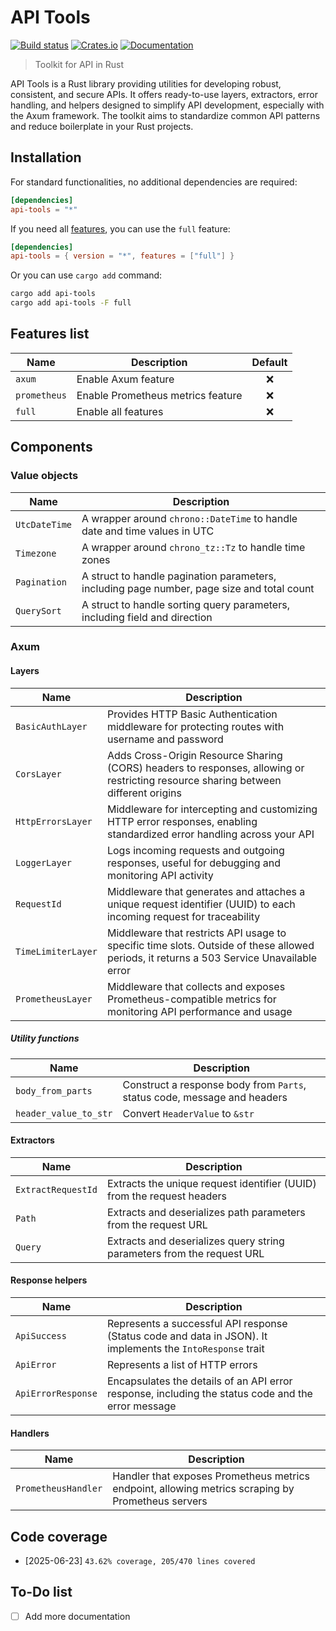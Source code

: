 # API Tools

[![Build status](https://github.com/fabienbellanger/api-tools/actions/workflows/CI.yml/badge.svg?branch=main)](https://github.com/fabienbellanger/api-tools/actions/workflows/CI.yml)
[![Crates.io](https://img.shields.io/crates/v/api-tools)](https://crates.io/crates/api-tools)
[![Documentation](https://docs.rs/api-tools/badge.svg)](https://docs.rs/api-tools)

> Toolkit for API in Rust

API Tools is a Rust library providing utilities for developing robust, consistent, and secure APIs.
It offers ready-to-use layers, extractors, error handling, and helpers designed to simplify API development, especially
with the Axum framework. The toolkit aims to standardize common API patterns and reduce boilerplate in your Rust
projects.

## Installation

For standard functionalities, no additional dependencies are required:

```toml
[dependencies]
api-tools = "*"
```

If you need all [features](#Features-list), you can use the `full` feature:

```toml
[dependencies]
api-tools = { version = "*", features = ["full"] }
```

Or you can use `cargo add` command:

```bash
cargo add api-tools
cargo add api-tools -F full
```

## Features list

| Name         | Description                       | Default |
|--------------|-----------------------------------|:-------:|
| `axum`       | Enable Axum feature               |    ❌    |
| `prometheus` | Enable Prometheus metrics feature |    ❌    |
| `full`       | Enable all features               |    ❌    |

## Components

### Value objects

| Name          | Description                                                                                |
|---------------|--------------------------------------------------------------------------------------------|
| `UtcDateTime` | A wrapper around `chrono::DateTime` to handle date and time values in UTC                  |
| `Timezone`    | A wrapper around `chrono_tz::Tz` to handle time zones                                      |
| `Pagination`  | A struct to handle pagination parameters, including page number, page size and total count |
| `QuerySort`   | A struct to handle sorting query parameters, including field and direction                 |

### Axum

#### Layers

| Name               | Description                                                                                                                              |
|--------------------|------------------------------------------------------------------------------------------------------------------------------------------|
| `BasicAuthLayer`   | Provides HTTP Basic Authentication middleware for protecting routes with username and password                                           |
| `CorsLayer`        | Adds Cross-Origin Resource Sharing (CORS) headers to responses, allowing or restricting resource sharing between different origins       |
| `HttpErrorsLayer`  | Middleware for intercepting and customizing HTTP error responses, enabling standardized error handling across your API                   |
| `LoggerLayer`      | Logs incoming requests and outgoing responses, useful for debugging and monitoring API activity                                          |
| `RequestId`        | Middleware that generates and attaches a unique request identifier (UUID) to each incoming request for traceability                      |
| `TimeLimiterLayer` | Middleware that restricts API usage to specific time slots. Outside of these allowed periods, it returns a 503 Service Unavailable error |
| `PrometheusLayer`  | Middleware that collects and exposes Prometheus-compatible metrics for monitoring API performance and usage                              |

##### Utility functions

| Name                  | Description                                                              |
|-----------------------|--------------------------------------------------------------------------|
| `body_from_parts`     | Construct a response body from `Parts`, status code, message and headers |
| `header_value_to_str` | Convert `HeaderValue` to `&str`                                          |

#### Extractors

| Name               | Description                                                            |
|--------------------|------------------------------------------------------------------------|
| `ExtractRequestId` | Extracts the unique request identifier (UUID) from the request headers |
| `Path`             | Extracts and deserializes path parameters from the request URL         |
| `Query`            | Extracts and deserializes query string parameters from the request URL |

#### Response helpers

| Name               | Description                                                                                                 |
|--------------------|-------------------------------------------------------------------------------------------------------------|
| `ApiSuccess`       | Represents a successful API response (Status code and data in JSON). It implements the `IntoResponse` trait |
| `ApiError`         | Represents a list of HTTP errors                                                                            |
| `ApiErrorResponse` | Encapsulates the details of an API error response, including the status code and the error message          |

#### Handlers

| Name                | Description                                                                                       |
|---------------------|---------------------------------------------------------------------------------------------------|
| `PrometheusHandler` | Handler that exposes Prometheus metrics endpoint, allowing metrics scraping by Prometheus servers |

## Code coverage

- [2025-06-23] `43.62% coverage, 205/470 lines covered`

## To-Do list

- [ ] Add more documentation
